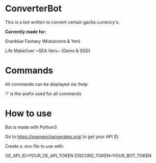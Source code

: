 # ConverterBot

This is a bot written to convert certain gacha currency's.

**Currently made for:**

Granblue Fantasy (Mobacoins & Yen)

Life MakeOver ~SEA Vers~ (Gems & SGD)


# Commands
All commands can be displayed via !help 

'!' is the prefix used for all commands

# How to use

Bot is made with Python3

Go to https://openexchangerates.org/ to get your API ID.

Create a .env file to use with: 

OE_API_ID=YOUR_OE_API_TOKEN 
DISCORD_TOKEN=YOUR_BOT_TOKEN 